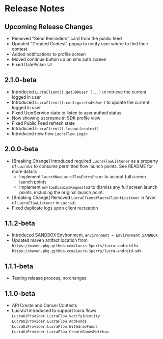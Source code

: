 # Release Notes
## Upcoming Release Changes

* Removed "Send Reminders" card from the public feed
* Updated "Created Contest" popup to notify user where to find their contest
* Added notifications to profile screen
* Moved continue button up on sms auth screen
* Fixed DatePicker UI

## 2.1.0-beta
* Introduced `LucraClient().getSDKUser {...}` to retrieve the current logged in user
* Introduced `LucraClient().configure(sdkUser)` to update the current logged in user
* Fixed UserService state to listen to user authed status
* Now showing username in SDK profile view
* Fixed Public Feed refresh state
* Introduced `LucraClient().logout(context)`
* Introduced new flow `LucraFlow.Login`

## 2.0.0-beta

* [Breaking Change] Introduced required `LucraFlowListener` as a property of `LucraUi` to consume permitted flow launch points. See README for more details
  * Implement `launchNewLucraFlowEntryPoint` to accept full screen launch points
  * Implement `onFlowDismissRequested` to dismiss any full screen launch points, including the original launch point.
* [Breaking Change] Removed `LucraClient#lucraClientListener` in favor of `LucraFlowListener` in `LucraUi`
* Fixed duplicate logs upon client recreation

## 1.1.2-beta
* Introduced SANDBOX Environment, `environment = Environment.SANDBOX`
* Updated maven artifact location from `https://maven.pkg.github.com/Lucra-Sports/lucra-android` to `https://maven.pkg.github.com/Lucra-Sports/lucra-android-sdk`

## 1.1.1-beta
* Testing release process, no changes

## 1.1.0-beta

* API Create and Cancel Contests
* LucraUI introduced to support lucra flows
  `LucraUiProvider.LucraFlow.VerifyIdentity`
  `LucraUiProvider.LucraFlow.AddFunds`
  `LucraUiProvider.LucraFlow.WithdrawFunds`
  `LucraUiProvider.LucraFlow.CreateGamesMatchup`